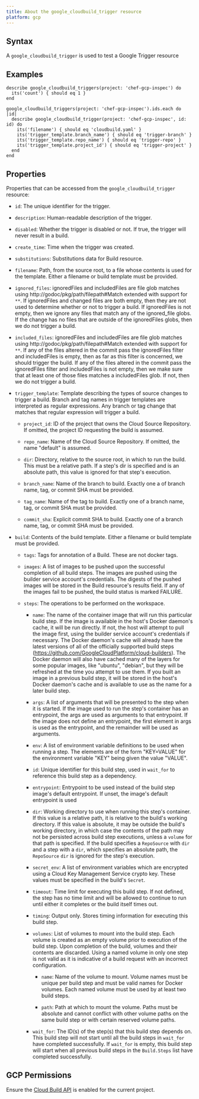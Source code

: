 ```yaml
---
title: About the google_cloudbuild_trigger resource
platform: gcp
---
```


## Syntax
A `google_cloudbuild_trigger` is used to test a Google Trigger resource

## Examples
```
describe google_cloudbuild_triggers(project: 'chef-gcp-inspec') do
  its('count') { should eq 1 }
end

google_cloudbuild_triggers(project: 'chef-gcp-inspec').ids.each do |id|
  describe google_cloudbuild_trigger(project: 'chef-gcp-inspec', id: id) do
    its('filename') { should eq 'cloudbuild.yaml' }
    its('trigger_template.branch_name') { should eq 'trigger-branch' }
    its('trigger_template.repo_name') { should eq 'trigger-repo' }
    its('trigger_template.project_id') { should eq 'trigger-project' }
  end
end
```

## Properties
Properties that can be accessed from the `google_cloudbuild_trigger` resource:

  * `id`: The unique identifier for the trigger.

  * `description`: Human-readable description of the trigger.

  * `disabled`: Whether the trigger is disabled or not. If true, the trigger will never result in a build.

  * `create_time`: Time when the trigger was created.

  * `substitutions`: Substitutions data for Build resource.

  * `filename`: Path, from the source root, to a file whose contents is used for the template. Either a filename or build template must be provided.

  * `ignored_files`: ignoredFiles and includedFiles are file glob matches using http://godoc/pkg/path/filepath#Match extended with support for `**`.  If ignoredFiles and changed files are both empty, then they are not used to determine whether or not to trigger a build.  If ignoredFiles is not empty, then we ignore any files that match any of the ignored_file globs. If the change has no files that are outside of the ignoredFiles globs, then we do not trigger a build.

  * `included_files`: ignoredFiles and includedFiles are file glob matches using http://godoc/pkg/path/filepath#Match extended with support for `**`.  If any of the files altered in the commit pass the ignoredFiles filter and includedFiles is empty, then as far as this filter is concerned, we should trigger the build.  If any of the files altered in the commit pass the ignoredFiles filter and includedFiles is not empty, then we make sure that at least one of those files matches a includedFiles glob. If not, then we do not trigger a build.

  * `trigger_template`: Template describing the types of source changes to trigger a build.  Branch and tag names in trigger templates are interpreted as regular expressions. Any branch or tag change that matches that regular expression will trigger a build.

    * `project_id`: ID of the project that owns the Cloud Source Repository. If omitted, the project ID requesting the build is assumed.

    * `repo_name`: Name of the Cloud Source Repository. If omitted, the name "default" is assumed.

    * `dir`: Directory, relative to the source root, in which to run the build.  This must be a relative path. If a step's dir is specified and is an absolute path, this value is ignored for that step's execution.

    * `branch_name`: Name of the branch to build. Exactly one a of branch name, tag, or commit SHA must be provided.

    * `tag_name`: Name of the tag to build. Exactly one of a branch name, tag, or commit SHA must be provided.

    * `commit_sha`: Explicit commit SHA to build. Exactly one of a branch name, tag, or commit SHA must be provided.

  * `build`: Contents of the build template. Either a filename or build template must be provided.

    * `tags`: Tags for annotation of a Build. These are not docker tags.

    * `images`: A list of images to be pushed upon the successful completion of all build steps. The images are pushed using the builder service account's credentials. The digests of the pushed images will be stored in the Build resource's results field. If any of the images fail to be pushed, the build status is marked FAILURE.

    * `steps`: The operations to be performed on the workspace.

        * `name`: The name of the container image that will run this particular build step.  If the image is available in the host's Docker daemon's cache, it will be run directly. If not, the host will attempt to pull the image first, using the builder service account's credentials if necessary.  The Docker daemon's cache will already have the latest versions of all of the officially supported build steps (https://github.com/GoogleCloudPlatform/cloud-builders). The Docker daemon will also have cached many of the layers for some popular images, like "ubuntu", "debian", but they will be refreshed at the time you attempt to use them.  If you built an image in a previous build step, it will be stored in the host's Docker daemon's cache and is available to use as the name for a later build step.

        * `args`: A list of arguments that will be presented to the step when it is started.  If the image used to run the step's container has an entrypoint, the args are used as arguments to that entrypoint. If the image does not define an entrypoint, the first element in args is used as the entrypoint, and the remainder will be used as arguments.

        * `env`: A list of environment variable definitions to be used when running a step.  The elements are of the form "KEY=VALUE" for the environment variable "KEY" being given the value "VALUE".

        * `id`: Unique identifier for this build step, used in `wait_for` to reference this build step as a dependency.

        * `entrypoint`: Entrypoint to be used instead of the build step image's default entrypoint. If unset, the image's default entrypoint is used

        * `dir`: Working directory to use when running this step's container.  If this value is a relative path, it is relative to the build's working directory. If this value is absolute, it may be outside the build's working directory, in which case the contents of the path may not be persisted across build step executions, unless a `volume` for that path is specified.  If the build specifies a `RepoSource` with `dir` and a step with a `dir`, which specifies an absolute path, the `RepoSource` `dir` is ignored for the step's execution.

        * `secret_env`: A list of environment variables which are encrypted using a Cloud Key Management Service crypto key. These values must be specified in the build's `Secret`.

        * `timeout`: Time limit for executing this build step. If not defined, the step has no time limit and will be allowed to continue to run until either it completes or the build itself times out.

        * `timing`: Output only. Stores timing information for executing this build step.

        * `volumes`: List of volumes to mount into the build step.  Each volume is created as an empty volume prior to execution of the build step. Upon completion of the build, volumes and their contents are discarded.  Using a named volume in only one step is not valid as it is indicative of a build request with an incorrect configuration.

            * `name`: Name of the volume to mount.  Volume names must be unique per build step and must be valid names for Docker volumes. Each named volume must be used by at least two build steps.

            * `path`: Path at which to mount the volume.  Paths must be absolute and cannot conflict with other volume paths on the same build step or with certain reserved volume paths.

        * `wait_for`: The ID(s) of the step(s) that this build step depends on.  This build step will not start until all the build steps in `wait_for` have completed successfully. If `wait_for` is empty, this build step will start when all previous build steps in the `Build.Steps` list have completed successfully.



## GCP Permissions

Ensure the [Cloud Build API](https://console.cloud.google.com/apis/library/cloudbuild.googleapis.com/) is enabled for the current project.
